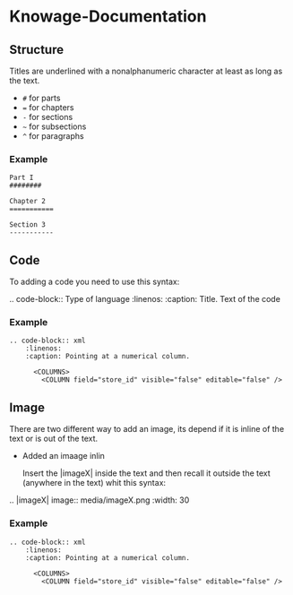 # Knowage-Documentation

## Structure
                                                   
Titles are underlined with a nonalphanumeric character at least as long as the text.
* `#` for parts
* `=` for chapters
* `-` for sections
* `~` for subsections
* `^` for paragraphs

### Example

```
Part I
########

Chapter 2
===========

Section 3
-----------
```

## Code

To adding a code you need to use this syntax:

.. code-block:: Type of language
    :linenos:
    :caption: Title.
      Text of the code

### Example

```
.. code-block:: xml
    :linenos:
    :caption: Pointing at a numerical column.
    
      <COLUMNS> 
        <COLUMN field="store_id" visible="false" editable="false" /> 

```

## Image

There are two different way to add an image, its depend if it is inline of the text or is out of the text.

- Added an imaage inlin

  Insert the |imageX| inside the text and then recall it outside the text (anywhere in the text) whit this syntax:
  
.. |imageX| image:: media/imageX.png
   :width: 30

### Example

```
.. code-block:: xml
    :linenos:
    :caption: Pointing at a numerical column.
    
      <COLUMNS> 
        <COLUMN field="store_id" visible="false" editable="false" /> 

```


